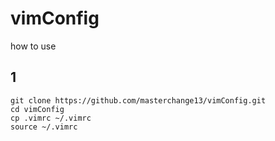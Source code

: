 # vimConfig
how to use

## 1
~~~
git clone https://github.com/masterchange13/vimConfig.git
cd vimConfig
cp .vimrc ~/.vimrc
source ~/.vimrc
~~~
